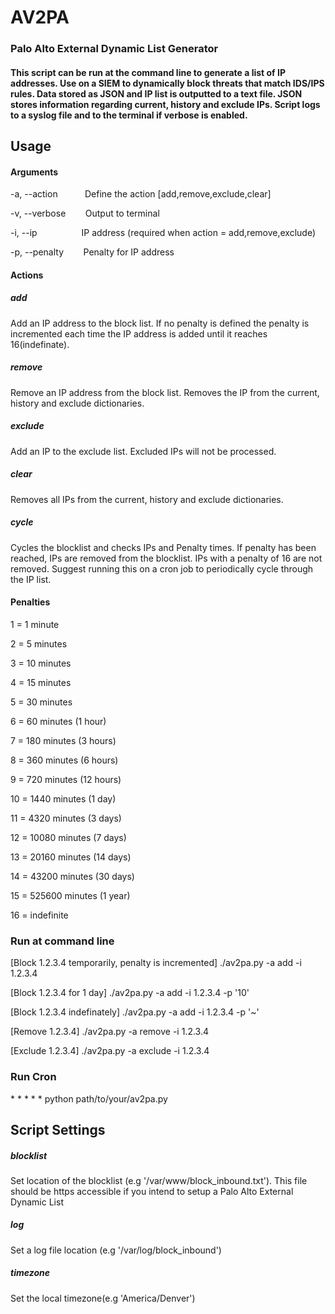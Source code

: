 # AV2PA
### Palo Alto External Dynamic List Generator

#### This script can be run at the command line to generate a list of IP addresses.  Use on a SIEM to dynamically block threats that match IDS/IPS rules.  Data stored as JSON and IP list is outputted to a text file.  JSON stores information regarding current, history and exclude IPs.  Script logs to a syslog file and to the terminal if verbose is enabled. 

## Usage

#### Arguments

 -a, --action &nbsp;&nbsp;&nbsp;&nbsp;&nbsp;&nbsp;&nbsp;&nbsp;&nbsp; Define the action [add,remove,exclude,clear]
 
 -v, --verbose &nbsp;&nbsp;&nbsp;&nbsp;&nbsp;&nbsp; Output to terminal
 
 -i, --ip &nbsp;&nbsp;&nbsp;&nbsp;&nbsp;&nbsp;&nbsp;&nbsp;&nbsp;&nbsp;&nbsp;&nbsp;&nbsp;&nbsp;&nbsp;&nbsp; IP address (required when action = add,remove,exclude)
 
 -p, --penalty &nbsp;&nbsp;&nbsp;&nbsp;&nbsp;&nbsp; Penalty for IP address
 
 
#### Actions

##### add
Add an IP address to the block list.  If no penalty is defined the penalty is incremented each time the IP address is added until it reaches 16(indefinate).

##### remove
Remove an IP address from the block list.  Removes the IP from the current, history and exclude dictionaries.

##### exclude
Add an IP to the exclude list.  Excluded IPs will not be processed.

##### clear 
Removes all IPs from the current, history and exclude dictionaries.

##### cycle
Cycles the blocklist and checks IPs and Penalty times.  If penalty has been reached, IPs are removed from the blocklist.  IPs with a penalty of 16 are not removed.  Suggest running this on a cron job to periodically cycle through the IP list.

#### Penalties
1 = 1 minute

2 = 5 minutes

3 = 10 minutes

4 = 15 minutes

5 = 30 minutes

6 = 60 minutes (1 hour)

7 = 180 minutes (3 hours)

8 = 360 minutes (6 hours)

9 = 720 minutes (12 hours)

10 = 1440 minutes (1 day)

11 = 4320 minutes (3 days)

12 = 10080 minutes (7 days)

13 = 20160 minutes (14 days)

14 = 43200 minutes (30 days)

15 = 525600 minutes (1 year)

16 = indefinite



### Run at command line
[Block 1.2.3.4 temporarily, penalty is incremented]
./av2pa.py -a add -i 1.2.3.4 

[Block 1.2.3.4 for 1 day]
./av2pa.py -a add -i 1.2.3.4 -p '10'

[Block 1.2.3.4 indefinately]
./av2pa.py -a add -i 1.2.3.4 -p '~'

[Remove 1.2.3.4]
./av2pa.py -a remove -i 1.2.3.4

[Exclude 1.2.3.4]
./av2pa.py -a exclude -i 1.2.3.4

### Run Cron

<span>* * * * *</span> python path/to/your/av2pa.py


## Script Settings

##### blocklist 
Set location of the blocklist (e.g '/var/www/block_inbound.txt').  This file should be https accessible if you intend to setup a Palo Alto External Dynamic List
##### log 
Set a log file location (e.g '/var/log/block_inbound')
##### timezone 
Set the local timezone(e.g 'America/Denver')


 
